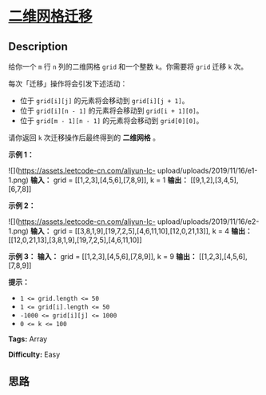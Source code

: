 # [二维网格迁移][title]

## Description

给你一个 `m` 行 `n` 列的二维网格 `grid` 和一个整数 `k`。你需要将 `grid` 迁移 `k` 次。

每次「迁移」操作将会引发下述活动：

  * 位于 `grid[i][j]` 的元素将会移动到 `grid[i][j + 1]`。
  * 位于 `grid[i][n - 1]` 的元素将会移动到 `grid[i + 1][0]`。
  * 位于 `grid[m - 1][n - 1]` 的元素将会移动到 `grid[0][0]`。

请你返回 `k` 次迁移操作后最终得到的 **二维网格** 。



**示例 1：**

![](https://assets.leetcode-cn.com/aliyun-lc-
upload/uploads/2019/11/16/e1-1.png)
            **输入：** grid = [[1,2,3],[4,5,6],[7,8,9]], k = 1    **输出：** [[9,1,2],[3,4,5],[6,7,8]]    

**示例 2：**

![](https://assets.leetcode-cn.com/aliyun-lc-
upload/uploads/2019/11/16/e2-1.png)
            **输入：** grid = [[3,8,1,9],[19,7,2,5],[4,6,11,10],[12,0,21,13]], k = 4    **输出：** [[12,0,21,13],[3,8,1,9],[19,7,2,5],[4,6,11,10]]    

**示例 3：**
            **输入：** grid = [[1,2,3],[4,5,6],[7,8,9]], k = 9    **输出：** [[1,2,3],[4,5,6],[7,8,9]]    



**提示：**

  * `1 <= grid.length <= 50`
  * `1 <= grid[i].length <= 50`
  * `-1000 <= grid[i][j] <= 1000`
  * `0 <= k <= 100`


**Tags:** Array

**Difficulty:** Easy

## 思路

[title]: https://leetcode-cn.com/problems/shift-2d-grid
